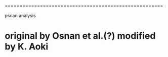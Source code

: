 ======================================================

pscan analysis

   original by Osnan et al.(?)
   modified by K. Aoki
======================================================
